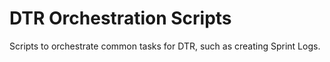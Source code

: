 # DTR Orchestration Scripts
Scripts to orchestrate common tasks for DTR, such as creating Sprint Logs.
